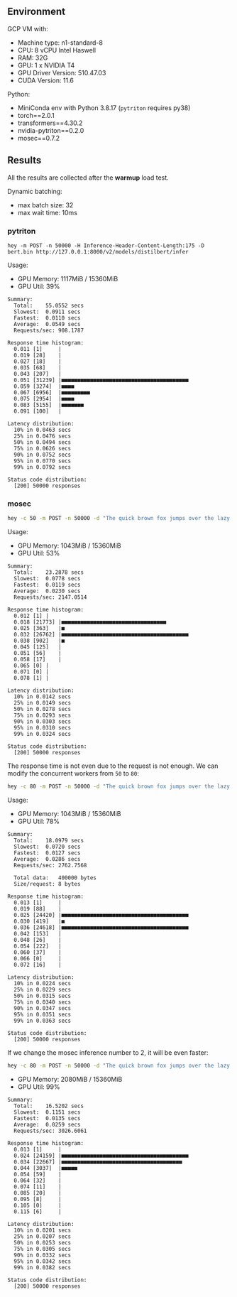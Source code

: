 ## Environment

GCP VM with:
- Machine type: n1-standard-8
- CPU: 8 vCPU Intel Haswell
- RAM: 32G
- GPU: 1 x NVIDIA T4
- GPU Driver Version: 510.47.03
- CUDA Version: 11.6

Python:
- MiniConda env with Python 3.8.17 (`pytriton` requires py38)
- torch==2.0.1
- transformers==4.30.2
- nvidia-pytriton==0.2.0
- mosec==0.7.2

## Results

All the results are collected after the **warmup** load test.

Dynamic batching:
- max batch size: 32
- max wait time: 10ms

### pytriton

`hey -m POST -n 50000 -H Inference-Header-Content-Length:175 -D bert.bin http://127.0.0.1:8000/v2/models/distilbert/infer`

Usage:
- GPU Memory: 1117MiB / 15360MiB 
- GPU Util: 39%

```
Summary:
  Total:	55.0552 secs
  Slowest:	0.0911 secs
  Fastest:	0.0110 secs
  Average:	0.0549 secs
  Requests/sec:	908.1787

Response time histogram:
  0.011 [1]	    |
  0.019 [28]	|
  0.027 [18]	|
  0.035 [68]	|
  0.043 [207]	|
  0.051 [31239]	|■■■■■■■■■■■■■■■■■■■■■■■■■■■■■■■■■■■■■■■■
  0.059 [3274]	|■■■■
  0.067 [6956]	|■■■■■■■■■
  0.075 [2954]	|■■■■
  0.083 [5155]	|■■■■■■■
  0.091 [100]	|

Latency distribution:
  10% in 0.0463 secs
  25% in 0.0476 secs
  50% in 0.0494 secs
  75% in 0.0626 secs
  90% in 0.0752 secs
  95% in 0.0770 secs
  99% in 0.0792 secs

Status code distribution:
  [200]	50000 responses
```

### mosec

```sh
hey -c 50 -m POST -n 50000 -d "The quick brown fox jumps over the lazy dog" http://127.0.0.1:8000/inference
```

Usage:
- GPU Memory: 1043MiB / 15360MiB
- GPU Util: 53%

```
Summary:
  Total:	23.2878 secs
  Slowest:	0.0778 secs
  Fastest:	0.0119 secs
  Average:	0.0230 secs
  Requests/sec:	2147.0514
  
Response time histogram:
  0.012 [1]	|
  0.018 [21773]	|■■■■■■■■■■■■■■■■■■■■■■■■■■■■■■■■■
  0.025 [363]	|■
  0.032 [26762]	|■■■■■■■■■■■■■■■■■■■■■■■■■■■■■■■■■■■■■■■■
  0.038 [902]	|■
  0.045 [125]	|
  0.051 [56]	|
  0.058 [17]	|
  0.065 [0]	|
  0.071 [0]	|
  0.078 [1]	|

Latency distribution:
  10% in 0.0142 secs
  25% in 0.0149 secs
  50% in 0.0278 secs
  75% in 0.0293 secs
  90% in 0.0303 secs
  95% in 0.0310 secs
  99% in 0.0324 secs

Status code distribution:
  [200]	50000 responses
```

The response time is not even due to the request is not enough. We can modify the concurrent workers from `50` to `80`:

```sh
hey -c 80 -m POST -n 50000 -d "The quick brown fox jumps over the lazy dog" http://127.0.0.1:8000/inference
```

Usage:
- GPU Memory: 1043MiB / 15360MiB
- GPU Util: 78%

```
Summary:
  Total:	18.0979 secs
  Slowest:	0.0720 secs
  Fastest:	0.0127 secs
  Average:	0.0286 secs
  Requests/sec:	2762.7568
  
  Total data:	400000 bytes
  Size/request:	8 bytes

Response time histogram:
  0.013 [1]	    |
  0.019 [88]	|
  0.025 [24420]	|■■■■■■■■■■■■■■■■■■■■■■■■■■■■■■■■■■■■■■■■
  0.030 [419]	|■
  0.036 [24618]	|■■■■■■■■■■■■■■■■■■■■■■■■■■■■■■■■■■■■■■■■
  0.042 [153]	|
  0.048 [26]	|
  0.054 [222]	|
  0.060 [37]	|
  0.066 [0]	    |
  0.072 [16]	|

Latency distribution:
  10% in 0.0224 secs
  25% in 0.0229 secs
  50% in 0.0315 secs
  75% in 0.0340 secs
  90% in 0.0347 secs
  95% in 0.0351 secs
  99% in 0.0363 secs

Status code distribution:
  [200]	50000 responses
```

If we change the mosec inference number to 2, it will be even faster:

```sh
hey -c 80 -m POST -n 50000 -d "The quick brown fox jumps over the lazy dog" http://127.0.0.1:8000/inference
```

- GPU Memory: 2080MiB / 15360MiB
- GPU Util: 99%

```
Summary:
  Total:	16.5202 secs
  Slowest:	0.1151 secs
  Fastest:	0.0135 secs
  Average:	0.0259 secs
  Requests/sec:	3026.6061

Response time histogram:
  0.013 [1]	    |
  0.024 [24159]	|■■■■■■■■■■■■■■■■■■■■■■■■■■■■■■■■■■■■■■■■
  0.034 [22667]	|■■■■■■■■■■■■■■■■■■■■■■■■■■■■■■■■■■■■■■
  0.044 [3037]	|■■■■■
  0.054 [59]	|
  0.064 [32]	|
  0.074 [11]	|
  0.085 [20]	|
  0.095 [8]	    |
  0.105 [0]	    |
  0.115 [6]	    |

Latency distribution:
  10% in 0.0201 secs
  25% in 0.0207 secs
  50% in 0.0253 secs
  75% in 0.0305 secs
  90% in 0.0332 secs
  95% in 0.0342 secs
  99% in 0.0382 secs

Status code distribution:
  [200]	50000 responses
```
